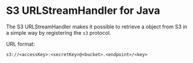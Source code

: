 # S3 URLStreamHandler for Java

The S3 URLStreamHandler makes it possible to retrieve a object from S3 in a simple way by registering the `s3` protocol.

URL format:
```
s3://<accessKey>:<secretKey>@<bucket>.<endpoint>/<key>
```
